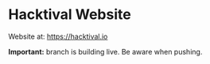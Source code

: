 # Hacktival Website

Website at: https://hacktival.io

**Important:** branch is building live. Be aware when pushing.
